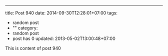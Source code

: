 ---
title: Post 940
date: 2014-09-30T12:28:01+07:00
tags:
  - random post
  - ""
category:
  - random post
  - post has 0
updated: 2013-05-02T13:00:48+07:00

This is content of post 940